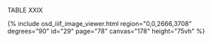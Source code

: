 TABLE XXIX

{% include osd_iiif_image_viewer.html region="0,0,2666,3708" degrees="90" id="29" page="78" canvas="178" height="75vh" %}